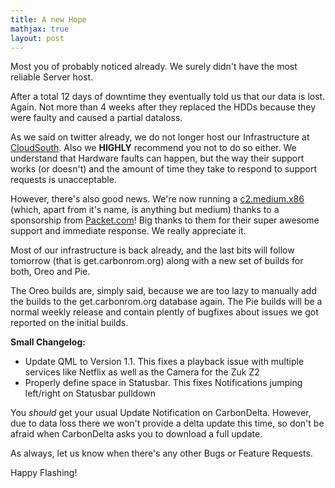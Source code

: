 ```yaml
---
title: A new Hope
mathjax: true
layout: post
---
```


Most you of probably noticed already. We surely didn't have the most reliable Server host.

After a total 12 days of downtime they eventually told us that our data is lost. Again.
Not more than 4 weeks after they replaced the HDDs because they were faulty and caused a partial dataloss.

As we said on twitter already, we do not longer host our Infrastructure at [CloudSouth](https://www.cloudsouth.com/). Also we **HIGHLY** recommend you not to do so either. We understand that Hardware faults can happen, but the way their support works (or doesn't) and the amount of time they take to respond to support requests is unacceptable.

However, there's also good news. We're now running a [c2.medium.x86](https://www.packet.com/cloud/servers/c2-medium-epyc/) (which, apart from it's name, is anything but medium) thanks to a sponsorship from [Packet.com](https://packet.com)! Big thanks to them for their super awesome support and immediate response. We really appreciate it.

Most of our infrastructure is back already, and the last bits will follow tomorrow (that is get.carbonrom.org) along with a new set of builds for both, Oreo and Pie.

The Oreo builds are, simply said, because we are too lazy to manually add the builds to the get.carbonrom.org database again. The Pie builds will be a normal weekly release and contain plently of bugfixes about issues we got reported on the initial builds.

__Small Changelog:__
* Update QML to Version 1.1. This fixes a playback issue with multiple services like Netflix as well as the Camera for the Zuk Z2
* Properly define space in Statusbar. This fixes Notifications jumping left/right on Statusbar pulldown

You *should* get your usual Update Notification on CarbonDelta. However, due to data loss there we won't provide a delta update this time, so don't be afraid when CarbonDelta asks you to download a full update.

As always, let us know when there's any other Bugs or Feature Requests.

Happy Flashing!